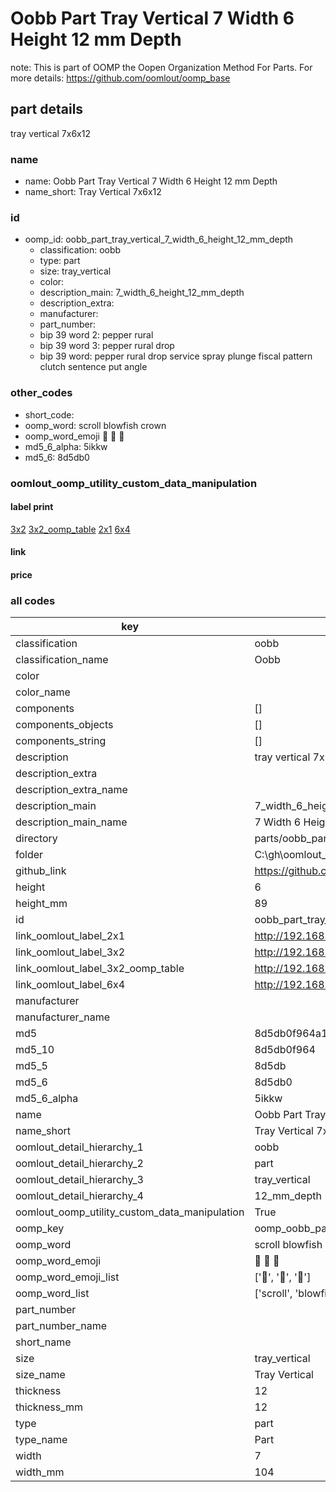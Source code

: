 # Oobb Part Tray Vertical 7 Width 6 Height 12 mm Depth  

note: This is part of OOMP the Oopen Organization Method For Parts. For more details: https://github.com/oomlout/oomp_base

##  part details
  



tray vertical 7x6x12



### name
* name: Oobb Part Tray Vertical 7 Width 6 Height 12 mm Depth
* name_short: Tray Vertical 7x6x12 
### id
* oomp_id: oobb_part_tray_vertical_7_width_6_height_12_mm_depth
  * classification: oobb
  * type: part
  * size: tray_vertical
  * color: 
  * description_main: 7_width_6_height_12_mm_depth
  * description_extra: 
  * manufacturer: 
  * part_number: 
  * bip 39 word 2: pepper rural
  * bip 39 word 3: pepper rural drop
  * bip 39 word: pepper rural drop service spray plunge fiscal pattern clutch sentence put angle

### other_codes
* short_code: 
* oomp_word: scroll blowfish crown
* oomp_word_emoji :scroll: :blowfish: :crown:
* md5_6_alpha: 5ikkw
* md5_6: 8d5db0






### oomlout_oomp_utility_custom_data_manipulation
#### label print
[3x2](http://192.168.1.245:1112/?label=oomp%205ikkw)
[3x2_oomp_table](http://192.168.1.108:1112/?label=oomp%205ikkw)
[2x1](http://192.168.1.242:1112/?label=oomp%205ikkw)
[6x4](http://192.168.1.55:1112/?label=oomp%205ikkw)    

#### link

                              

#### price







### all codes 
| key | value |  
| --- | --- |  
| classification | oobb |  
| classification_name | Oobb |  
| color |  |  
| color_name |  |  
| components | [] |  
| components_objects | [] |  
| components_string | [] |  
| description | tray vertical 7x6x12 |  
| description_extra |  |  
| description_extra_name |  |  
| description_main | 7_width_6_height_12_mm_depth |  
| description_main_name | 7 Width 6 Height 12 mm Depth |  
| directory | parts/oobb_part_tray_vertical_7_width_6_height_12_mm_depth |  
| folder | C:\gh\oomlout_oobb_version_4_generated_parts\parts\oobb_part_tray_vertical_7_width_6_height_12_mm_depth |  
| github_link | https://github.com/oomlout/oomlout_oomp_part_src/tree/main/parts/oobb_part_tray_vertical_7_width_6_height_12_mm_depth |  
| height | 6 |  
| height_mm | 89 |  
| id | oobb_part_tray_vertical_7_width_6_height_12_mm_depth |  
| link_oomlout_label_2x1 | http://192.168.1.242:1112/?label=oomp%205ikkw |  
| link_oomlout_label_3x2 | http://192.168.1.245:1112/?label=oomp%205ikkw |  
| link_oomlout_label_3x2_oomp_table | http://192.168.1.108:1112/?label=oomp%205ikkw |  
| link_oomlout_label_6x4 | http://192.168.1.55:1112/?label=oomp%205ikkw |  
| manufacturer |  |  
| manufacturer_name |  |  
| md5 | 8d5db0f964a14af29be97c4286ef6517 |  
| md5_10 | 8d5db0f964 |  
| md5_5 | 8d5db |  
| md5_6 | 8d5db0 |  
| md5_6_alpha | 5ikkw |  
| name | Oobb Part Tray Vertical 7 Width 6 Height 12 mm Depth |  
| name_short | Tray Vertical 7x6x12  |  
| oomlout_detail_hierarchy_1 | oobb |  
| oomlout_detail_hierarchy_2 | part |  
| oomlout_detail_hierarchy_3 | tray_vertical |  
| oomlout_detail_hierarchy_4 | 12_mm_depth |  
| oomlout_oomp_utility_custom_data_manipulation | True |  
| oomp_key | oomp_oobb_part_tray_vertical_7_width_6_height_12_mm_depth |  
| oomp_word | scroll blowfish crown |  
| oomp_word_emoji | :scroll: :blowfish: :crown: |  
| oomp_word_emoji_list | [':scroll:', ':blowfish:', ':crown:'] |  
| oomp_word_list | ['scroll', 'blowfish', 'crown'] |  
| part_number |  |  
| part_number_name |  |  
| short_name |  |  
| size | tray_vertical |  
| size_name | Tray Vertical |  
| thickness | 12 |  
| thickness_mm | 12 |  
| type | part |  
| type_name | Part |  
| width | 7 |  
| width_mm | 104 |  
